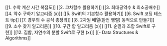 [[1.  수학 계산 시간 복잡도]]
[[2. 고차함수 활용하기]]
[[3. 최대공약수 & 최소공배수]]
[[4. 약수 구하기 알고리즘 (x)]]
[[5. Swift의 기본함수 활용하기]]
[[6. Swift 코딩 테스트 tip]]
[[7. 경우의 수 공식 총정리]]
[[8. 2차원 배열(완전 행렬) 동적으로 만들기]]
[[9. 소수 찾기 알고리즘]]
[[10. 구간 합 알고리즘 (x)]]
[[11. 순열과 조합 Swift로 구현]]
[[12. 집합, 자연수의 분할 Swift로 구현 (x)]]
[[- Data Structures & Algorithms]]